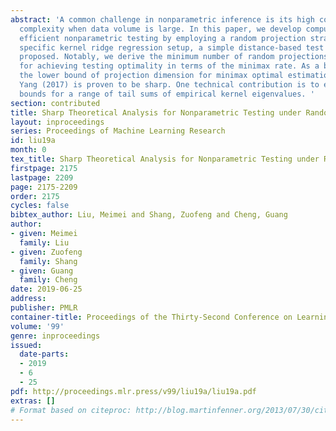 ```yaml
---
abstract: 'A common challenge in nonparametric inference is its high computational
  complexity when data volume is large. In this paper, we develop computationally
  efficient nonparametric testing by employing a random projection strategy. In the
  specific kernel ridge regression setup, a simple distance-based test statistic is
  proposed. Notably, we derive the minimum number of random projections that is sufficient
  for achieving testing optimality in terms of the minimax rate. As a by-product,
  the lower bound of projection dimension for minimax optimal estimation derived in
  Yang (2017) is proven to be sharp. One technical contribution is to establish upper
  bounds for a range of tail sums of empirical kernel eigenvalues. '
section: contributed
title: Sharp Theoretical Analysis for Nonparametric Testing under Random Projection
layout: inproceedings
series: Proceedings of Machine Learning Research
id: liu19a
month: 0
tex_title: Sharp Theoretical Analysis for Nonparametric Testing under Random Projection
firstpage: 2175
lastpage: 2209
page: 2175-2209
order: 2175
cycles: false
bibtex_author: Liu, Meimei and Shang, Zuofeng and Cheng, Guang
author:
- given: Meimei
  family: Liu
- given: Zuofeng
  family: Shang
- given: Guang
  family: Cheng
date: 2019-06-25
address: 
publisher: PMLR
container-title: Proceedings of the Thirty-Second Conference on Learning Theory
volume: '99'
genre: inproceedings
issued:
  date-parts:
  - 2019
  - 6
  - 25
pdf: http://proceedings.mlr.press/v99/liu19a/liu19a.pdf
extras: []
# Format based on citeproc: http://blog.martinfenner.org/2013/07/30/citeproc-yaml-for-bibliographies/
---
```

